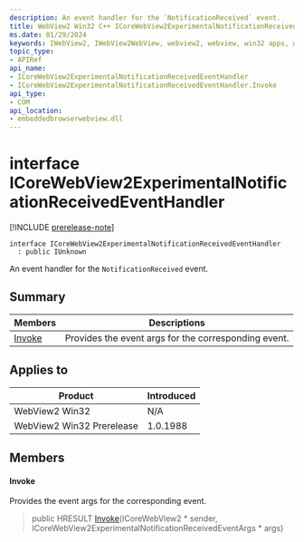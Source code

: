 ```yaml
---
description: An event handler for the `NotificationReceived` event.
title: WebView2 Win32 C++ ICoreWebView2ExperimentalNotificationReceivedEventHandler
ms.date: 01/29/2024
keywords: IWebView2, IWebView2WebView, webview2, webview, win32 apps, win32, edge, ICoreWebView2, ICoreWebView2Controller, browser control, edge html, ICoreWebView2ExperimentalNotificationReceivedEventHandler
topic_type: 
- APIRef
api_name:
- ICoreWebView2ExperimentalNotificationReceivedEventHandler
- ICoreWebView2ExperimentalNotificationReceivedEventHandler.Invoke
api_type:
- COM
api_location:
- embeddedbrowserwebview.dll
---
```


# interface ICoreWebView2ExperimentalNotificationReceivedEventHandler

[!INCLUDE [prerelease-note](../includes/prerelease-note.md)]

```
interface ICoreWebView2ExperimentalNotificationReceivedEventHandler
  : public IUnknown
```

An event handler for the `NotificationReceived` event.

## Summary

 Members                        | Descriptions
--------------------------------|---------------------------------------------
[Invoke](#invoke) | Provides the event args for the corresponding event.

## Applies to

Product                         | Introduced
--------------------------------|---------------------------------------------
WebView2 Win32            |    N/A
WebView2 Win32 Prerelease |    1.0.1988

## Members

#### Invoke

Provides the event args for the corresponding event.

> public HRESULT [Invoke](#invoke)(ICoreWebView2 * sender, ICoreWebView2ExperimentalNotificationReceivedEventArgs * args)

